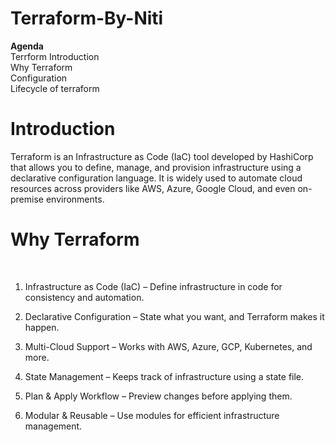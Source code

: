 # Terraform-By-Niti
**Agenda**
<br>
Terrform Introduction
<br>
Why Terraform
<br>
Configuration
<br>
Lifecycle of terraform
<br>
# Introduction
Terraform is an Infrastructure as Code (IaC) tool developed by HashiCorp that allows you to define, manage, and provision infrastructure using a declarative configuration language. It is widely used to automate cloud resources across providers like AWS, Azure, Google Cloud, and even on-premise environments.
<br>
# Why Terraform
<br>

1. Infrastructure as Code (IaC) – Define infrastructure in code for consistency and automation.

2. Declarative Configuration – State what you want, and Terraform makes it happen.

3. Multi-Cloud Support – Works with AWS, Azure, GCP, Kubernetes, and more.

4. State Management – Keeps track of infrastructure using a state file.

5. Plan & Apply Workflow – Preview changes before applying them.

6. Modular & Reusable – Use modules for efficient infrastructure management.


